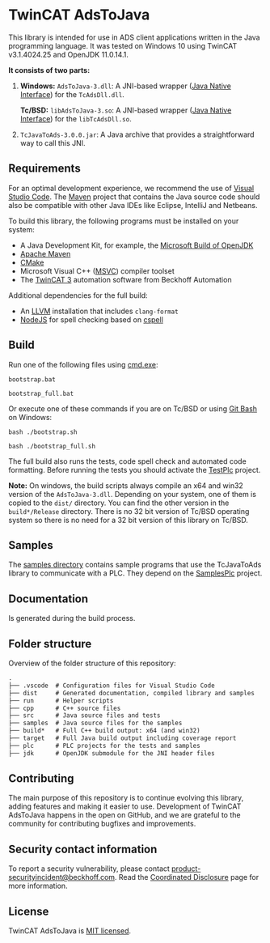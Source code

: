 # TwinCAT AdsToJava

This library is intended for use in ADS client applications written in the Java
programming language.
It was tested on Windows 10 using TwinCAT v3.1.4024.25 and OpenJDK 11.0.14.1.

**It consists of two parts:**

1. **Windows:** `AdsToJava-3.dll`: A JNI-based wrapper ([Java Native Interface](https://en.wikipedia.org/wiki/Java_Native_Interface)) for the `TcAdsDll.dll`.

   **Tc/BSD:** `libAdsToJava-3.so`: A JNI-based wrapper ([Java Native Interface](https://en.wikipedia.org/wiki/Java_Native_Interface)) for the `libTcAdsDll.so`.
2. `TcJavaToAds-3.0.0.jar`: A Java archive that provides a straightforward way to call this JNI.

## Requirements

For an optimal development experience, we recommend the use of
[Visual Studio Code](https://code.visualstudio.com/).
The [Maven](https://maven.apache.org/download.cgi) project that contains
the Java source code should also be compatible with other Java IDEs like
Eclipse, IntelliJ and Netbeans.

To build this library, the following programs must be
installed on your system:

- A Java Development Kit, for example, the
  [Microsoft Build of OpenJDK](https://docs.microsoft.com/en-us/java/openjdk/download)
- [Apache Maven](https://maven.apache.org/download.cgi)
- [CMake](https://cmake.org/download/)
- Microsoft Visual C++ ([MSVC](https://visualstudio.microsoft.com/downloads#other)) compiler toolset
- The [TwinCAT 3](https://www.beckhoff.com/en-en/products/automation/twincat/)
  automation software from Beckhoff Automation

Additional dependencies for the full build:

- An [LLVM](https://llvm.org/builds/) installation that
  includes `clang-format`
- [NodeJS](https://nodejs.org/en/download/) for spell checking
  based on [cspell](https://www.npmjs.com/package/cspell)

## Build

Run one of the following files using
[cmd.exe](https://en.wikipedia.org/wiki/Cmd.exe):

```batch
bootstrap.bat
```

```batch
bootstrap_full.bat
```

Or execute one of these commands if you are on Tc/BSD or
using [Git Bash](https://gitforwindows.org/) on Windows:

```batch
bash ./bootstrap.sh
```

```batch
bash ./bootstrap_full.sh
```

The full build also runs the tests, code spell check
and automated code formatting.
Before running the tests you should activate the
[TestPlc](plc/TestPlc/) project.

**Note:** On windows, the build scripts always compile an x64 and
win32 version of the `AdsToJava-3.dll`. Depending on your system,
one of them is copied to the `dist/` directory. You can find
the other version in the `build*/Release` directory.
There is no 32 bit version of Tc/BSD operating system so there is
no need for a 32 bit version of this library on Tc/BSD.

## Samples

The [samples directory](samples/) contains sample programs
that use the TcJavaToAds library to communicate with a PLC.
They depend on the [SamplesPlc](plc/SamplesPlc/) project.

## Documentation

Is generated during the build process.

## Folder structure

Overview of the folder structure of this repository:

```txt
.
├── .vscode  # Configuration files for Visual Studio Code
├── dist     # Generated documentation, compiled library and samples
├── run      # Helper scripts
├── cpp      # C++ source files
├── src      # Java source files and tests
├── samples  # Java source files for the samples
├── build*   # Full C++ build output: x64 (and win32)
├── target   # Full Java build output including coverage report
├── plc      # PLC projects for the tests and samples
├── jdk      # OpenJDK submodule for the JNI header files
```

## Contributing

The main purpose of this repository is to continue evolving this
library, adding features and making it easier to use. Development
of TwinCAT AdsToJava happens in the open on GitHub, and we are
grateful to the community for contributing bugfixes and improvements.

## Security contact information

To report a security vulnerability, please contact
[product-securityincident@beckhoff.com](mailto:product-securityincident@beckhoff.com).
Read the
[Coordinated Disclosure](https://infosys.beckhoff.com/english.php?content=../content/1033/ipc_security/3127586699.html&id=8416374187505380732)
page for more information.

## License

TwinCAT AdsToJava is [MIT licensed](LICENSE).
